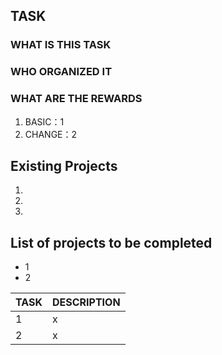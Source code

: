 ## TASK

### WHAT IS THIS TASK

### WHO ORGANIZED IT

### WHAT ARE THE REWARDS

1. BASIC：1
2. CHANGE：2

## Existing Projects

1.
2.
3.

## List of projects to be completed

- 1
- 2

|  TASK  | DESCRIPTION |
|  ---- | ---- |
| 1 | x |
| 2 | x |